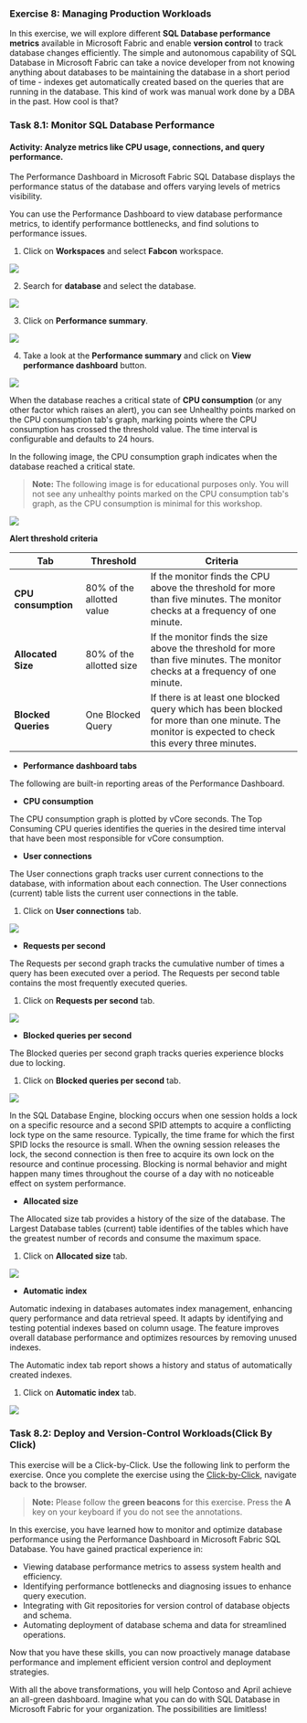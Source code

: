 ### Exercise 8: Managing Production Workloads

In this exercise, we will explore different **SQL Database performance metrics** available in Microsoft Fabric and enable **version control** to track database changes efficiently. The simple and autonomous capability of SQL Database in Microsoft Fabric can take a novice developer from not knowing anything about databases to be maintaining the database in a short period of time - indexes get automatically created based on the queries that are running in the database. This kind of work was manual work done by a DBA in the past. How cool is that?

### Task 8.1: Monitor SQL Database Performance

#### Activity: Analyze metrics like CPU usage, connections, and query performance.

The Performance Dashboard in Microsoft Fabric SQL Database displays the performance status of the database and offers varying levels of metrics visibility.

You can use the Performance Dashboard to view database performance metrics, to identify performance bottlenecks, and find solutions to performance issues.

1. Click on **Workspaces** and select **Fabcon** workspace.

![](../media/datapipeline1.png)

2. Search for **database** and select the database.

![](../media/database2.1.png)

3. Click on **Performance summary**.

![](../media/task8.1.png)

4. Take a look at the **Performance summary** and click on **View performance dashboard** button.

![](../media/f87.png)

When the database reaches a critical state of **CPU consumption** (or any other factor which raises an alert), you can see Unhealthy points marked on the CPU consumption tab's graph, marking points where the CPU consumption has crossed the threshold value. The time interval is configurable and defaults to 24 hours.

In the following image, the CPU consumption graph indicates when the database reached a critical state.

> **Note:** The following image is for educational purposes only. You will not see any unhealthy points marked on the CPU consumption tab's graph, as the CPU consumption is minimal for this workshop.

![](../media/f62.png)

**Alert threshold criteria**

| Tab |Threshold| Criteria |
|----------|----------|----------|
| **CPU consumption**  | 80% of the allotted value|	If the monitor finds the CPU above the threshold for more than five minutes. The monitor checks at a frequency of one minute.|
| **Allocated Size** | 80% of the allotted size	|If the monitor finds the size above the threshold for more than five minutes. The monitor checks at a frequency of one minute.|
| **Blocked Queries**|	One Blocked Query |	If there is at least one blocked query which has been blocked for more than one minute. The monitor is expected to check this every three minutes.|

- **Performance dashboard tabs**

The following are built-in reporting areas of the Performance Dashboard.

- **CPU consumption**

The CPU consumption graph is plotted by vCore seconds. The Top Consuming CPU queries identifies the queries in the desired time interval that have been most responsible for vCore consumption.

- **User connections**

The User connections graph tracks user current connections to the database, with information about each connection. The User connections (current) table lists the current user connections in the table.

1. Click on **User connections** tab.

 ![](../media/f88.png)

- **Requests per second**

The Requests per second graph tracks the cumulative number of times a query has been executed over a period. The Requests per second table contains the most frequently executed queries.

1. Click on **Requests per second** tab.

![](../media/f89.png)

- **Blocked queries per second**

The Blocked queries per second graph tracks queries experience blocks due to locking. 

1. Click on **Blocked queries per second** tab.

![](../media/f65.png)

In the SQL Database Engine, blocking occurs when one session holds a lock on a specific resource and a second SPID attempts to acquire a conflicting lock type on the same resource. Typically, the time frame for which the first SPID locks the resource is small. When the owning session releases the lock, the second connection is then free to acquire its own lock on the resource and continue processing. Blocking is normal behavior and might happen many times throughout the course of a day with no noticeable effect on system performance.

- **Allocated size**

The Allocated size tab provides a history of the size of the database. The Largest Database tables (current) table identifies of the tables which have the greatest number of records and consume the maximum space.

1. Click on **Allocated size** tab.

![](../media/f90.png)

- **Automatic index**

Automatic indexing in databases automates index management, enhancing query performance and data retrieval speed. It adapts by identifying and testing potential indexes based on column usage. The feature improves overall database performance and optimizes resources by removing unused indexes.

The Automatic index tab report shows a history and status of automatically created indexes.

1. Click on **Automatic index** tab.

![](../media/f67.png)
<!--
#### Use Copilot AI to generate performance optimization suggestions.

1. Click on **Copilot**.

![](../media/database9.png)

2. Paste the following question in the Copilot chatbox.

```
Generate performance optimization suggestions.

```

![](../media/task8.2.png)

3. Check the full response from Copilot for performance optimization suggestions for SQL Database.

![](../media/task8.2.1.png)
-->

### Task 8.2: Deploy and Version-Control Workloads(Click By Click)

This exercise will be a Click-by-Click. Use the following link to perform the exercise. Once you complete the exercise using the [Click-by-Click](https://regale.cloud/Microsoft/play/4476/08-managing-production-workloads#/0/8), navigate back to the browser.

>**Note:** Please follow the **green beacons** for this exercise. Press the **A** key on your keyboard if you do not see the annotations.

<!--
#### Activity: Integrate with Git repositories for version control

1. Sign in to your organization (https://dev.azure.com/{Your_Organization}) 


2. Select project you want to do Git integration and make sure the Branch **Initialize** is done.

    ![](../media/git-init.png)

3. Navigate to the Microsoft Fabric Workspace and click on the **Workspace settings**.

    ![](../media/1.2.png)

5. Under "Workspace settings" click on **Git integration** and click on **Azure DevOps** followed by click on **Connect**.

    ![](../media/1.3.png)

6. Connect Git repository and Branch
    - Select Organization
    - Select Project
    - Select Git repository
    - Select Branch
    - Provide a name to create a Git Folder as **Fabric Git Integration**
    - Click on **Connect and sync**

    ![](../media/1.4.png)

7. up on the pop-up of "Create a new folder?" click on **Create and sync**

    ![](../media/1.5.png)

8. Confirm "Git status" is **synced**.

    ![](../media/f91.png)

#### Activity: Automate deployment of database schema and data.    

1. Go to the Azure DevOps and click on the **Repos** and click on the **Fabric Git Integration** folder and click on the Branch dropdown and **+ New branch** to create new "dev" branch.

    ![](../media/1.7.png)

2. Up on the popup "Create a branch" provide the Name as **dev** and Based on **main** and click on **Create**.

    ![](../media/1.8.png)

3. Click on the main and select the **dev** branch.

    ![](../media/1.9.png)

4. Once switch to the **dev** branch.
    - Click on the *Fabric Git Integration*
    - click on the dropdown *Contoso_databse.SQLDatabase*
    - Click on the (three dots) ellipse of the security folder.
    - click on the **+ New** and click on **File**.

    ![](../media/1.10.png)

5. In the *New file* Popup page provide New file name as **sales.sql** and click on **Create**.

    ![](../media/1.11.png)

6. Provide the below sql query in the content section and click on **Commit**. The following query will create a new **schema**, **Sales**, and a **view** in it called **vw_TotalSalesByYear**.

    ```sql
    CREATE SCHEMA Sales
    GO
    CREATE VIEW Sales.vw_TotalSalesByYear AS
    SELECT
        d.CalendarYear,
        SUM(f.SalesAmount) AS TotalSalesAmount
    FROM
        dbo.factinternetsales f
    JOIN
        dbo.dimdate d ON f.OrderDateKey = d.DateKey
    GROUP BY
        d.CalendarYear;
    ```
    ![](../media/1.12.png)

7. Once you get the *Commit* popup page click on **Commit** button.

    ![](../media/1.13.png)

8. Click on **create a pull request** under **dev** branch.

    ![](../media/1.14.png)

9. Up on the *New pull request* page verify the pull request is creating between *dev and main*. Provide the Reviewers Name and click on create.

    ![](../media/1.15.png)
    ![](../media/1.16.png)

10. Once it is confirmed share the pull request to the person who needs to approve it.

11. Once it is approved click on the **Pull requests** and open the request you created and click on **Complete**.

    ![](../media/1.17.png)

12. On the popup click of *Complete pull request* verify that the *delete dev after merging* is unchecked and click on **Complete megre**

    ![](../media/1.18.png)

13. once the merge is completed go back to the main branch and under security verify the **sales.sql** file.

    ![](../media/1.19.png)

14. Go back to the Microsoft Fabric Workspace, and do a hard refresh with the Ctrl + shift + R.

15. Click on the **Source control** and click on **Update all** and under the **updates** click on **Commit** to keep it in sync.

    ![](../media/1.20.png)

16. Once the update is completed, click on the **SQL Database**

    ![](../media/f93.png)

17. Verify that the **sales** schema appears in the SQL Database under Explorer and that a **view** has been created.

    ![](../media/f86.png)

Similarly, we can enable version control using GitHub. Let's enable it in the next activity.

#### Activity: Integrate with GitHub repositories for version control

1. Go to GitHub (https://github.com/) and sign in to your account. Click on **New** to create a new repository.

    ![](../media/g17.png)

2. In the **Repository name** field, enter **SQL Database in Microsoft Fabric**, select the **Private** radio button to make the repository private, check the **Add a README file** box and click on the **Create repository** button.

   ![](../media/g18.png)

3. Click on the browser’s address bar to select the **URL**, copy the URL to the clipboard and paste in your **notepad**.

   ![](../media/g19.png)

4. Click on the **Profile** Icon.

   ![Simulator.](../setupAssets/ARMSetupImages/Image4.png)

5. Scroll down the page and click on **Developer settings**.

   ![Simulator.](../setupAssets/ARMSetupImages/Image5.png)

6. Click on **Personal access tokens** dropdown and select **Tokens (Classic)**.

   ![Simulator.](../setupAssets/ARMSetupImages/Image6.png)

7. In the **Confirm Access** window, provide the password and click on the **Confirm** button.

   ![Simulator.](../setupAssets/ARMSetupImages/Image7.png)

8. Add a note in the **Note** textbox, select the expiration days from the **Expiration** dropdown, and select **repo** checkbox.

   ![Simulator.](../setupAssets/ARMSetupImages/Image08.png)

9. Click on the **Generate token** button.

   ![Simulator.](../setupAssets/ARMSetupImages/Image9.png)

10. Click on copy token from "clipboard" and save it for future reference.

    ![Simulator.](../setupAssets/ARMSetupImages/Image10.png)


11. Navigate to the **Fabric Workspace** and click on the **Workspace settings**.

    ![](../media/1.2.png)

12. Under "Workspace settings" click on **Git integration** and click on **GitHub** then click on **Add account** button.

    ![](../media/g20.png)

13. In the **Display name** field, enter **GitHub**, in the **Personal access token** field, paste the token copied in **Step 10**, and in the **Repository URL** field, paste the URL copied in **Step 3**.

    ![](../media/g21.png)

14. Click on the **Connect** button.

    ![](../media/g22.png)

15. Under the **Branch** dropdown, select **Main**, then click on the **Connect and sync** button.

    ![](../media/g23.png)

16. Confirm "Git status" is **synced**.

    ![](../media/g24.png)

#### Activity: Automate deployment of database schema and data.

1. Navigate back to the GitHub and click on the **main** branch dropdown, in the search bar, type **dev** and click on **Create branch dev from main** to create a new branch.

    ![](../media/g25.png)

2. Once switch to the **dev** branch, open **Fabcon_database.SQLDatabase** folder.

    ![](../media/g26.png)

3. Click on the **Security** folder.

    ![](../media/g27.png)

4. Under **Add file** dropdown, click on **+ create new file**.

    ![](../media/g28.png)

5. In the file name field, enter **sales.sql**, provide the below sql query and click on **Commit changes**. 

The following query will create a new schema, Sales, and a view in it called vw_TotalSalesByYear.

```sql
    CREATE SCHEMA Sales
    GO
    CREATE VIEW Sales.vw_TotalSalesByYear AS
    SELECT
        d.CalendarYear,
        SUM(f.SalesAmount) AS TotalSalesAmount
    FROM
        dbo.factinternetsales f
    JOIN
        dbo.dimdate d ON f.OrderDateKey = d.DateKey
    GROUP BY
        d.CalendarYear;
```

![](../media/g29.png)

6. Click on the **Commit changes** button.

![](../media/g30.png)

7. The message "This branch is 1 commit ahead of main" indicates that the **dev** branch has changes that are not yet merged into the **main** branch. Click on **commit ahead** to view the commit details.

![](../media/g31.png)

8. Click on **create pull request**.

![](../media/g32.png)

9. Up on the **Open a pull request** page verify the pull request is creating between **dev** and **main**. Click on the **Create pull request** button.

![](../media/g33.png)

10. Once the pull request is created, share the pull request to the person who needs to approve it or approve it by yourself.

11. Click on the **Merge pull request** button.

![](../media/g34.png)

12. Click on the **Confirm merge** button.

![](../media/g35.png)

13. Go back to the Microsoft Fabric Workspace, and do a hard refresh with the Ctrl + shift + R.

14. Click on the **Source control** and click on **Update all** and under the **updates** click on **Commit** to keep it in sync.

    ![](../media/g36.png)

15. Once the update is completed, click on the **SQL Database**

    ![](../media/f93.png)

16. Verify that the **sales** schema appears in the SQL Database under Explorer and that a **view** has been created.

    ![](../media/f86.png)
-->
In this exercise, you have learned how to monitor and optimize database performance using the Performance Dashboard in Microsoft Fabric SQL Database. You have gained practical experience in:
 
- Viewing database performance metrics to assess system health and efficiency.
- Identifying performance bottlenecks and diagnosing issues to enhance query execution.
- Integrating with Git repositories for version control of database objects and schema.
- Automating deployment of database schema and data for streamlined operations.

Now that you have these skills, you can now proactively manage database performance and implement efficient version control and deployment strategies.

With all the above transformations, you will help Contoso and April achieve an all-green dashboard. Imagine what you can do with SQL Database in Microsoft Fabric for your organization. The possibilities are limitless!


